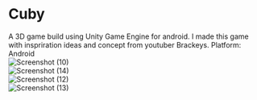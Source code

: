 # Cuby
A 3D game build using Unity Game Engine for android. 
I made this game with inspriration ideas and concept from youtuber Brackeys.
Platform: Android  
![Screenshot (10)](https://user-images.githubusercontent.com/55059378/94853785-7cabc180-045e-11eb-800d-353fe9682205.png)  
![Screenshot (14)](https://user-images.githubusercontent.com/55059378/94854777-01e3a600-0460-11eb-9d12-6e721ca4ecb9.png)  
![Screenshot (12)](https://user-images.githubusercontent.com/55059378/94853791-7fa6b200-045e-11eb-9220-f2205e61e6dc.png)  
![Screenshot (13)](https://user-images.githubusercontent.com/55059378/94853793-803f4880-045e-11eb-8e65-c89d5b1719f3.png)  
